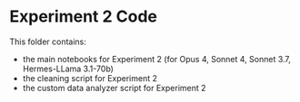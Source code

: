 # Experiment 2 Code

This folder contains:
- the main notebooks for Experiment 2 (for Opus 4, Sonnet 4, Sonnet 3.7, Hermes-LLama 3.1-70b)
- the cleaning script for Experiment 2
- the custom data analyzer script for Experiment 2

